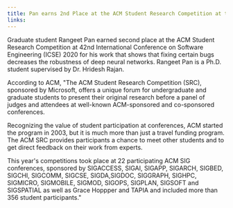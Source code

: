 ```yaml
---
title: Pan earns 2nd Place at the ACM Student Research Competition at the International Conference on Software Engineering (ICSE)
links:
---
```


Graduate student Rangeet Pan earned second place at the ACM Student Research Competition at 42nd International Conference on Software Engineering (ICSE) 2020 for his work that shows that fixing certain bugs decreases the robustness of deep neural networks.  Rangeet Pan is a Ph.D. student supervised by Dr. Hridesh Rajan.

According to ACM, "The ACM Student Research Competition (SRC), sponsored by Microsoft, offers a unique forum for undergraduate and graduate students to present their original research before a panel of judges and attendees at well-known ACM-sponsored and co-sponsored conferences.

Recognizing the value of student participation at conferences, ACM started the program in 2003, but it is much more than just a travel funding program. The ACM SRC provides participants a chance to meet other students and to get direct feedback on their work from experts.

This year's competitions took place at 22 participating ACM SIG conferences, sponsored by SIGACCESS, SIGAI, SIGAPP, SIGARCH, SIGBED, SIGCHI, SIGCOMM, SIGCSE, SIGDA,SIGDOC, SIGGRAPH, SIGHPC,  SIGMICRO, SIGMOBILE, SIGMOD, SIGOPS, SIGPLAN,  SIGSOFT and SIGSPATIAL as well as Grace Hoppper and TAPIA and included more than 356 student participants."

